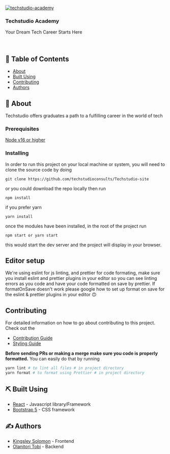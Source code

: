 <p >
  <a href="" rel="noopener">
 <img src="https://res.cloudinary.com/kingsleysolomon/image/upload/v1675691868/techstudio/Image_129_gdnwqa.png" alt="techstudio-academy"></a>
</p>

<h3>Techstudio Academy</h3>
<p> Your Dream Tech Career Starts Here
    <br>
    <br>
    <br>
</p>

## 📝 Table of Contents

- [About](#about)
- [Built Using](#built_using)
- [Contributing](#contribution)
- [Authors](#authors)

## 🧐 About <a name = "about"></a>

Techstudio offers graduates a path to a fulfilling career in the world of tech

### Prerequisites

[Node v16 or higher](https://nodejs.org/en/)

### Installing

In order to run this project on your local machine or system, you will need to clone the source code by doing

```
git clone https://github.com/techstudioconsults/Techstudio-site
```

or you could download the repo locally then run

```
npm install
```

if you prefer yarn

```
yarn install
```

once the modules have been installed, in the root of the project run

```
npm start or yarn start
```

this would start the dev server and the project will display in your browser.

## Editor setup

We're using eslint for js linting, and prettier for code formating, make sure you install eslint and prettier plugins in your editor so you can
see linting errors as you code and have your code formatted on save by prettier. If formatOnSave doesn't work please google how to set up
format on save for the eslint & prettier plugins in your editor 🙃

## Contributing  <a name = "contribution"></a>

For detailed information on how to go about contributing to this project. Check out the

- [Contribution Guide](docs/CONTRIBUTING.md)
- [Styling Guide](docs/STYLING.md)

**Before sending PRs or making a merge make sure you code is properly formatted.** You can easily do that by running

```bash
yarn lint # to lint all files # in project directory
yarn format # to format using Prettier # in project directory

```

## ⛏️ Built Using <a name = "built_using"></a>

- [React](https://reactjs.org/) - Javascript library/Framework
- [Bootstrap 5](https://getbootstrap.com/docs/5.2/getting-started/introduction/) - CSS framework

## ✍️ Authors <a name = "authors"></a>

- [Kingsley Solomon](https://github.com/kinxlo) - Frontend
- [Olanitori Tobi](https://github.com/Intuneteq) - Backend
